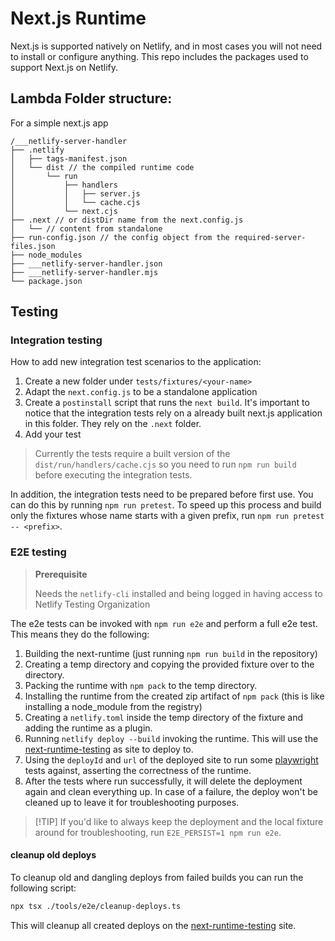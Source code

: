 # Next.js Runtime

Next.js is supported natively on Netlify, and in most cases you will not need to install or
configure anything. This repo includes the packages used to support Next.js on Netlify.

## Lambda Folder structure:

For a simple next.js app

```
/___netlify-server-handler
├── .netlify
│   ├── tags-manifest.json
│   └── dist // the compiled runtime code
│       └── run
│           ├── handlers
│           │   ├── server.js
│           │   └── cache.cjs
│           └── next.cjs
├── .next // or distDir name from the next.config.js
│   └── // content from standalone
├── run-config.json // the config object from the required-server-files.json
├── node_modules
├── ___netlify-server-handler.json
├── ___netlify-server-handler.mjs
└── package.json
```

## Testing

### Integration testing

How to add new integration test scenarios to the application:

1. Create a new folder under `tests/fixtures/<your-name>`
2. Adapt the `next.config.js` to be a standalone application
3. Create a `postinstall` script that runs the `next build`. It's important to notice that the
   integration tests rely on a already built next.js application in this folder. They rely on the
   `.next` folder.
4. Add your test

> Currently the tests require a built version of the `dist/run/handlers/cache.cjs` so you need to
> run `npm run build` before executing the integration tests.

In addition, the integration tests need to be prepared before first use. You can do this by running
`npm run pretest`. To speed up this process and build only the fixtures whose name starts with a
given prefix, run `npm run pretest -- <prefix>`.

### E2E testing

> **Prerequisite**
>
> Needs the `netlify-cli` installed and being logged in having access to Netlify Testing
> Organization

The e2e tests can be invoked with `npm run e2e` and perform a full e2e test. This means they do the
following:

1. Building the next-runtime (just running `npm run build` in the repository)
2. Creating a temp directory and copying the provided fixture over to the directory.
3. Packing the runtime with `npm pack` to the temp directory.
4. Installing the runtime from the created zip artifact of `npm pack` (this is like installing a
   node_module from the registry)
5. Creating a `netlify.toml` inside the temp directory of the fixture and adding the runtime as a
   plugin.
6. Running `netlify deploy --build` invoking the runtime. This will use the
   [next-runtime-testing](https://app.netlify.com/sites/next-runtime-testing/overview) as site to
   deploy to.
7. Using the `deployId` and `url` of the deployed site to run some
   [playwright](https://playwright.dev/) tests against, asserting the correctness of the runtime.
8. After the tests where run successfully, it will delete the deployment again and clean everything
   up. In case of a failure, the deploy won't be cleaned up to leave it for troubleshooting
   purposes.

> [!TIP] If you'd like to always keep the deployment and the local fixture around for
> troubleshooting, run `E2E_PERSIST=1 npm run e2e`.

#### cleanup old deploys

To cleanup old and dangling deploys from failed builds you can run the following script:

```bash
npx tsx ./tools/e2e/cleanup-deploys.ts
```

This will cleanup all created deploys on the
[next-runtime-testing](https://app.netlify.com/sites/next-runtime-testing/overview) site.
